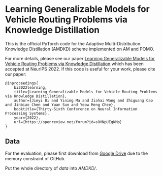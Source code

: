# Learning Generalizable Models for Vehicle Routing Problems via Knowledge Distillation

This is the official PyTorch code for the Adaptive Multi-Distribution Knowledge Distillation (AMDKD) scheme implemented on AM and POMO.

For more details, please see our paper [Learning Generalizable Models for Vehicle Routing Problems via Knowledge Distillation]() which has been accepted at NeurIPS 2022. If this code is useful for your work, please cite our paper:

```
@inproceedings{
    bi2022learning,
    title={Learning Generalizable Models for Vehicle Routing Problems via Knowledge Distillation},
    author={Jieyi Bi and Yining Ma and Jiahai Wang and Zhiguang Cao and Jinbiao Chen and Yuan Sun and Yeow Meng Chee},
    booktitle={Thirty-Sixth Conference on Neural Information Processing Systems},
    year={2022},
    url={https://openreview.net/forum?id=sOVNpUEgKMp}
}
```

## Data 

For the evaluation, please first download from [Google Drive](https://drive.google.com/drive/folders/1-Jf1Rj88zPHWoUlj71ssRiX52b6Ex0Q9?usp=sharing) due to the memory constraint of GitHub.

Put the whole directory of _data_ into _AMDKD/_.
 

